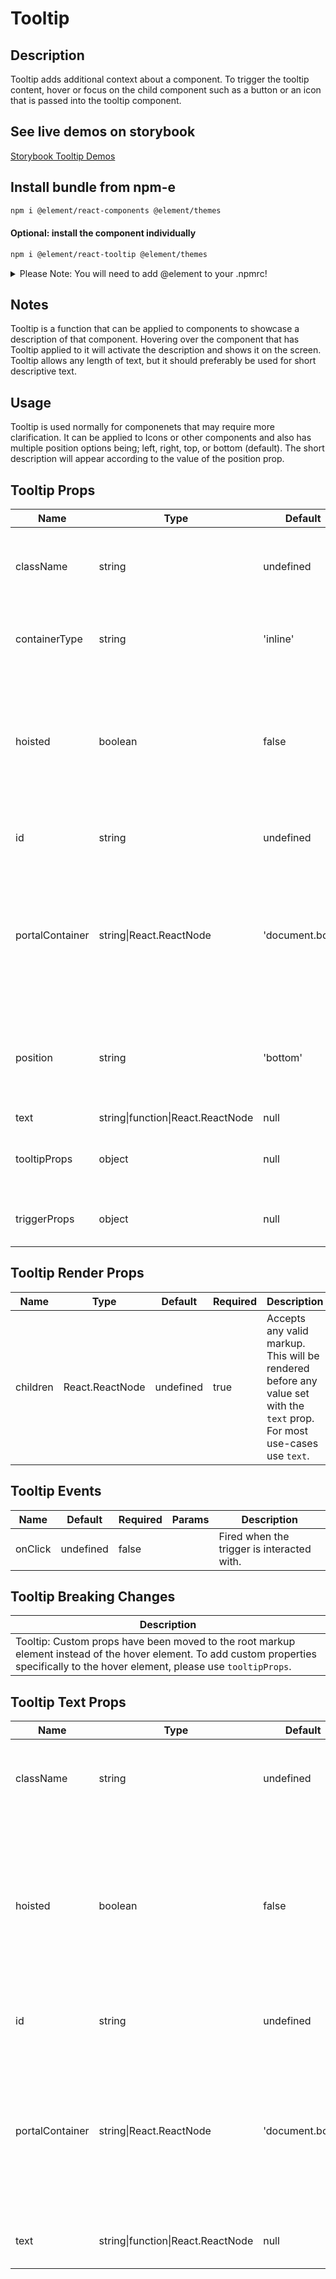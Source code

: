 # Tooltip

## Description

Tooltip adds additional context about a component. To trigger the tooltip content, hover or focus on the child component such as a button or an icon that is passed into the tooltip component.

## See live demos on storybook

[Storybook Tooltip Demos](https://element-react.bayer.com/?path=/story/components-tooltip)

## Install bundle from npm-e

```bash
npm i @element/react-components @element/themes
```

#### Optional: install the component individually

```bash
npm i @element/react-tooltip @element/themes
```

<details>

<summary>
Please Note: You will need to add @element to your .npmrc!
</summary>

Open `~/.npmrc` in an editor and add the following line to enable the `@element`
scope:

```bash

@element:registry=https://npm.platforms.engineering

```

### Troubleshooting

See below if you have never installed a package from Bayer's npm-enterprise or
run into the following error:

```bash

npm ERR! code E401
npm ERR! Unable to authenticate, your authentication token seems to be invalid.
npm ERR! To correct this please trying logging in again with:
npm ERR!     npm login

```

### Setup an access token

See the
[devtools npm-e guide](https://devtools.bayer.com/docs/development/package-management/npm/)
to learn how to create an access token if this is the first time you are using a
npm-e package at Bayer or you do not have a line that starts with the following
in your `~/.npmrc` file:

`//npm.platforms.engineering/:_authToken=`

</details>

## Notes

Tooltip is a function that can be applied to components to showcase a description of that component.
Hovering over the component that has Tooltip applied to it will activate the description and shows it on the screen.
Tooltip allows any length of text, but it should preferably be used for short descriptive text.

## Usage

Tooltip is used normally for componenets that may require more clarification. It can be applied to Icons or other components and also has multiple position options being; left, right, top, or bottom (default). The short description will appear according to the value of the position prop.

## Tooltip Props

| Name            | Type                              | Default         | Required | Description                                                                                                                                                                      |
| --------------- | --------------------------------- | --------------- | -------- | -------------------------------------------------------------------------------------------------------------------------------------------------------------------------------- |
| className       | string                            | undefined       | false    | The css class name to be passed through to the component markup.                                                                                                                 |
| containerType   | string                            | 'inline'        | false    | Container display type, inline or block.<br />Accepted Values: inline, block                                                                                                     |
| hoisted         | boolean                           | false           | false    | Whether or not the tooltip is hoisted to render outside of the parent element. Useful for when the tooltip needs to render in a parent with `overflow: hidden` ie. a table cell. |
| id              | string                            | undefined       | false    | Randomly generated id. May be overwritten.                                                                                                                                       |
| portalContainer | string\|React.ReactNode           | 'document.body' | false    | The DOM element the children will render in. If a string is sent it should be a valid DOM query selector. If one is not sent, Portal will default to `document.body`.            |
| position        | string                            | 'bottom'        | false    | Position of tooltip. Options include: 'top', 'left', 'right', and 'bottom'(default). <br />Accepted Values: bottom, top, left, right                                             |
| text            | string\|function\|React.ReactNode | null            | true     | string                                                                                                                                                                           |
| tooltipProps    | object                            | null            | false    | Custom properties to apply to the hovering element.                                                                                                                              |
| triggerProps    | object                            | null            | false    | Custom properties to apply to the trigger element.                                                                                                                               |

## Tooltip Render Props

| Name     | Type            | Default   | Required | Description                                                                                                               |
| -------- | --------------- | --------- | -------- | ------------------------------------------------------------------------------------------------------------------------- |
| children | React.ReactNode | undefined | true     | Accepts any valid markup. This will be rendered before any value set with the `text` prop. For most use-cases use `text`. |

## Tooltip Events

| Name    | Default   | Required | Params | Description                                |
| ------- | --------- | -------- | ------ | ------------------------------------------ |
| onClick | undefined | false    |        | Fired when the trigger is interacted with. |

## Tooltip Breaking Changes

| Description                                                                                                                                                                           |
| ------------------------------------------------------------------------------------------------------------------------------------------------------------------------------------- |
| Tooltip: Custom props have been moved to the root markup element instead of the hover element. To add custom properties specifically to the hover element, please use `tooltipProps`. |

## Tooltip Text Props

| Name            | Type                              | Default         | Required | Description                                                                                                                                                                      |
| --------------- | --------------------------------- | --------------- | -------- | -------------------------------------------------------------------------------------------------------------------------------------------------------------------------------- |
| className       | string                            | undefined       | false    | The css class name to be passed through to the component markup.                                                                                                                 |
| hoisted         | boolean                           | false           | false    | Whether or not the tooltip is hoisted to render outside of the parent element. Useful for when the tooltip needs to render in a parent with `overflow: hidden` ie. a table cell. |
| id              | string                            | undefined       | false    | Randomly generated id. May be overwritten.                                                                                                                                       |
| portalContainer | string\|React.ReactNode           | 'document.body' | false    | The DOM element the children will render in. If a string is sent it should be a valid DOM query selector. If one is not sent, Portal will default to `document.body`.            |
| text            | string\|function\|React.ReactNode | null            | true     | The text to be rendered inside of the Tooltip.                                                                                                                                   |

